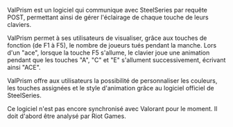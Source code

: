 ValPrism est un logiciel qui communique avec SteelSeries par requête POST, permettant ainsi de gérer l'éclairage de chaque touche de leurs claviers.

ValPrism permet à ses utilisateurs de visualiser, grâce aux touches de fonction (de F1 à F5), le nombre de joueurs tués pendant la manche. Lors d'un "ace", lorsque la touche F5 s'allume, le clavier joue une animation pendant que les touches "A", "C" et "E" s'allument successivement, écrivant ainsi "ACE".

ValPrism offre aux utilisateurs la possibilité de personnaliser les couleurs, les touches assignées et le style d'animation grâce au logiciel officiel de SteelSeries.

Ce logiciel n'est pas encore synchronisé avec Valorant pour le moment. Il doit d'abord être analysé par Riot Games.
